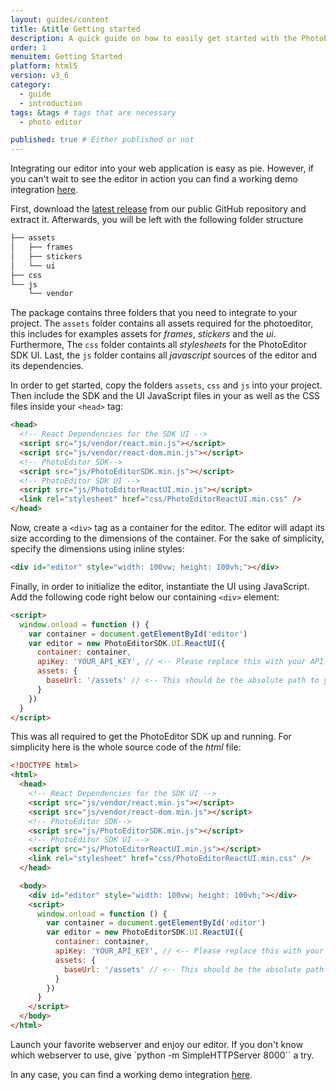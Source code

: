 ```yaml
---
layout: guides/content
title: &title Getting started
description: A quick guide on how to easily get started with the PhotoEditor SDK for HTML5. Your kick-off to delight your users with top-notch editing capabilities.
order: 1
menuitem: Getting Started
platform: html5
version: v3_6
category:
  - guide
  - introduction
tags: &tags # tags that are necessary
  - photo editor

published: true # Either published or not
---
```



Integrating our editor into your web application is easy as pie. However, if you can't wait  to see the editor in action you can find a working demo integration [here](http://static.photoeditorsdk.com/demo/).


First, download the [latest release](https://github.com/imgly/pesdk-html5-build/releases/latest) from our public GitHub repository and extract it.
Afterwards, you will be left with the following folder structure

```bash
├── assets
│   ├── frames
│   ├── stickers
│   └── ui
├── css
└── js
    └── vendor
```

The package contains three folders that you need to integrate to your project. The
`assets` folder contains all assets required for the photoeditor, this includes for examples assets for *frames*, *stickers* and the *ui*.
Furthermore, The `css` folder containts all *stylesheets* for the PhotoEditor SDK UI. Last, the `js` folder contains all *javascript* sources of the editor and its dependencies.

In order to get started, copy the folders `assets`, `css` and `js` into your project.
Then include the SDK and the UI JavaScript files in your as well as the CSS files inside your `<head>` tag:

```html
<head>
  <!-- React Dependencies for the SDK UI -->
  <script src="js/vendor/react.min.js"></script>
  <script src="js/vendor/react-dom.min.js"></script>
  <!-- PhotoEditor SDK-->
  <script src="js/PhotoEditorSDK.min.js"></script>
  <!-- PhotoEditor SDK UI -->
  <script src="js/PhotoEditorReactUI.min.js"></script>
  <link rel="stylesheet" href="css/PhotoEditorReactUI.min.css" />
</head>
```

Now, create a `<div>` tag as a container for the editor. The editor will adapt its size according to the dimensions of the container.
For the sake of simplicity, specify the dimensions using inline styles:

```html
<div id="editor" style="width: 100vw; height: 100vh;"></div>
```

Finally, in order to initialize the editor, instantiate the UI using JavaScript. Add the following code right below our containing `<div>` element:

```html
<script>
  window.onload = function () {
    var container = document.getElementById('editor')
    var editor = new PhotoEditorSDK.UI.ReactUI({
      container: container,
      apiKey: 'YOUR_API_KEY', // <-- Please replace this with your API key
      assets: {
        baseUrl: '/assets' // <-- This should be the absolute path to your `assets` directory
      }
    })
  }
</script>
```

This was all required to get the PhotoEditor SDK up and running. For simplicity here is the whole source code of  the *html* file:

```html
<!DOCTYPE html>
<html>
  <head>
    <!-- React Dependencies for the SDK UI -->
    <script src="js/vendor/react.min.js"></script>
    <script src="js/vendor/react-dom.min.js"></script>
    <!-- PhotoEditor SDK-->
    <script src="js/PhotoEditorSDK.min.js"></script>
    <!-- PhotoEditor SDK UI -->
    <script src="js/PhotoEditorReactUI.min.js"></script>
    <link rel="stylesheet" href="css/PhotoEditorReactUI.min.css" />
  </head>

  <body>
    <div id="editor" style="width: 100vw; height: 100vh;"></div>
    <script>
      window.onload = function () {
        var container = document.getElementById('editor')
        var editor = new PhotoEditorSDK.UI.ReactUI({
          container: container,
          apiKey: 'YOUR_API_KEY', // <-- Please replace this with your API key
          assets: {
            baseUrl: '/assets' // <-- This should be the absolute path to your `assets` directory
          }
        })
      }
    </script>
  </body>
</html>
```

Launch your favorite webserver and enjoy our editor. If you don't know which webserver to use, give `python -m SimpleHTTPServer 8000`` a try.


In any case, you can find a working demo integration [here](http://static.photoeditorsdk.com/demo/).
